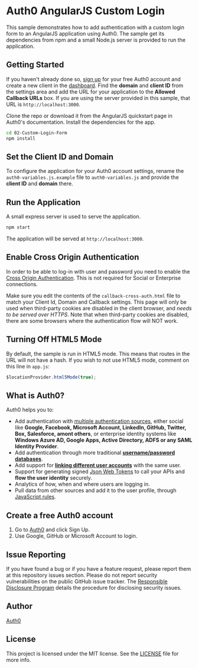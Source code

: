 # Auth0 AngularJS Custom Login

This sample demonstrates how to add authentication with a custom login form to an AngularJS application using Auth0. The sample get its dependencies from npm and a small Node.js server is provided to run the application.

## Getting Started

If you haven't already done so, [sign up](https://auth0.com) for your free Auth0 account and create a new client in the [dashboard](https://manage.auth0.com). Find the **domain** and **client ID** from the settings area and add the URL for your application to the **Allowed Callback URLs** box. If you are using the server provided in this sample, that URL is `http://localhost:3000`.

Clone the repo or download it from the AngularJS quickstart page in Auth0's documentation. Install the dependencies for the app.

```bash
cd 02-Custom-Login-Form
npm install
```

## Set the Client ID and Domain

To configure the application for your Auth0 account settings, rename the `auth0-variables.js.example` file to `auth0-variables.js` and provide the **client ID** and **domain** there. 

## Run the Application

A small express server is used to serve the application.

```bash
npm start
```

The application will be served at `http://localhost:3000`.

## Enable Cross Origin Authentication

In order to be able to log-in with user and password you need to enable the [Cross Origin Authentication](https://auth0.com/docs/cross-origin-authentication). This is not required for Social or Enterprise connections.

Make sure you edit the contents of the `callback-cross-auth.html` file to match your Client Id, Domain and Callback settings. This page will only be used when third-party cookies are disabled in the client browser, and *needs to be served over HTTPS*. Note that when third-party cookies are disabled, there are some browsers where the authentication flow will NOT work. 

## Turning Off HTML5 Mode

By default, the sample is run in HTML5 mode. This means that routes in the URL will not have a hash. If you wish to not use HTML5 mode, comment on this line in `app.js`:

```js
$locationProvider.html5Mode(true);
```

## What is Auth0?

Auth0 helps you to:

* Add authentication with [multiple authentication sources](https://docs.auth0.com/identityproviders), either social like **Google, Facebook, Microsoft Account, LinkedIn, GitHub, Twitter, Box, Salesforce, amont others**, or enterprise identity systems like **Windows Azure AD, Google Apps, Active Directory, ADFS or any SAML Identity Provider**.
* Add authentication through more traditional **[username/password databases](https://docs.auth0.com/mysql-connection-tutorial)**.
* Add support for **[linking different user accounts](https://docs.auth0.com/link-accounts)** with the same user.
* Support for generating signed [Json Web Tokens](https://docs.auth0.com/jwt) to call your APIs and **flow the user identity** securely.
* Analytics of how, when and where users are logging in.
* Pull data from other sources and add it to the user profile, through [JavaScript rules](https://docs.auth0.com/rules).

## Create a free Auth0 account

1. Go to [Auth0](https://auth0.com/signup) and click Sign Up.
2. Use Google, GitHub or Microsoft Account to login.

## Issue Reporting

If you have found a bug or if you have a feature request, please report them at this repository issues section. Please do not report security vulnerabilities on the public GitHub issue tracker. The [Responsible Disclosure Program](https://auth0.com/whitehat) details the procedure for disclosing security issues.

## Author

[Auth0](auth0.com)

## License

This project is licensed under the MIT license. See the [LICENSE](LICENSE.txt) file for more info.



